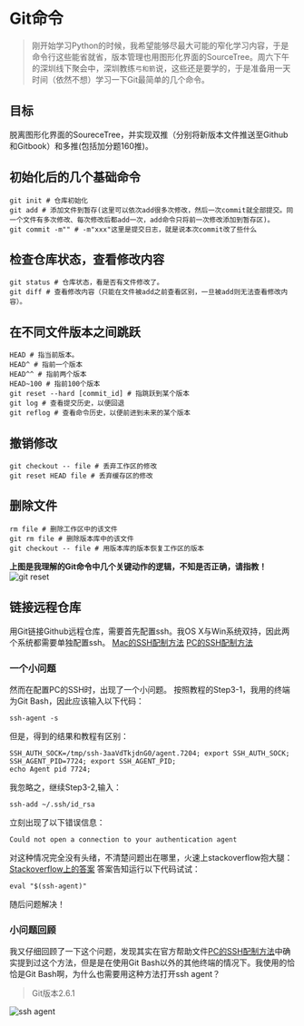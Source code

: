 # Git命令

> 刚开始学习Python的时候，我希望能够尽最大可能的窄化学习内容，于是命令行这些能省就省，版本管理也用图形化界面的SourceTree。周六下午的深圳线下聚会中，深圳教练`弓和箭`说，这些还是要学的，于是准备用一天时间（依然不想）学习一下Git最简单的几个命令。

## 目标
脱离图形化界面的SoureceTree，并实现双推（分别将新版本文件推送至Github和Gitbook）和多推(包括加分题160推)。

## 初始化后的几个基础命令
```
git init # 仓库初始化
git add # 添加文件到暂存(这里可以依次add很多次修改，然后一次commit就全部提交。同一个文件有多次修改、每次修改后都add一次，add命令只将前一次修改添加到暂存区)。
git commit -m"" # -m"xxx"这里是提交日志，就是说本次commit改了些什么
```
## 检查仓库状态，查看修改内容
```
git status # 仓库状态，看是否有文件修改了。
git diff # 查看修改内容（只能在文件被add之前查看区别，一旦被add则无法查看修改内容）。
```
## 在不同文件版本之间跳跃
```
HEAD # 指当前版本。
HEAD^ # 指前一个版本
HEAD^^ # 指前两个版本
HEAD~100 # 指前100个版本
git reset --hard [commit_id] # 指跳跃到某个版本
git log # 查看提交历史，以便回退
git reflog # 查看命令历史，以便前进到未来的某个版本
```
## 撤销修改
```
git checkout -- file # 丢弃工作区的修改
git reset HEAD file # 丢弃缓存区的修改
```
## 删除文件
```
rm file # 删除工作区中的该文件
git rm file # 删除版本库中的该文件
git checkout -- file # 用版本库的版本恢复工作区的版本
```
**上图是我理解的Git命令中几个关键动作的逻辑，不知是否正确，请指教！**
![git reset](http://i.imgur.com/GWEN4yg.jpg)

## 链接远程仓库
用Git链接Github远程仓库，需要首先配置ssh。我OS X与Win系统双持，因此两个系统都需要单独配置ssh。
[Mac的SSH配制方法](https://help.github.com/articles/generating-ssh-keys/#platform-mac)
[PC的SSH配制方法](https://help.github.com/articles/generating-ssh-keys/#platform-windows)
### 一个小问题
然而在配置PC的SSH时，出现了一个小问题。
按照教程的Step3-1，我用的终端为Git Bash，因此应该输入以下代码：
```
ssh-agent -s
```
但是，得到的结果和教程有区别：
```
SSH_AUTH_SOCK=/tmp/ssh-3aaVdTkjdnG0/agent.7204; export SSH_AUTH_SOCK;
SSH_AGENT_PID=7724; export SSH_AGENT_PID;
echo Agent pid 7724;
```
我忽略之，继续Step3-2,输入：
```
ssh-add ~/.ssh/id_rsa
```
立刻出现了以下错误信息：
```
Could not open a connection to your authentication agent
```
对这种情况完全没有头绪，不清楚问题出在哪里，火速上stackoverflow抱大腿：
[Stackoverflow上的答案](http://unix.stackexchange.com/questions/48863/ssh-add-complains-could-not-open-a-connection-to-your-authentication-agent/48868#48868)
答案告知运行以下代码试试：
```
eval "$(ssh-agent)"
```
随后问题解决！
### 小问题回顾
我又仔细回顾了一下这个问题，发现其实在官方帮助文件[PC的SSH配制方法](https://help.github.com/articles/generating-ssh-keys/#platform-windows)中确实提到过这个方法，但是是在使用Git Bash以外的其他终端的情况下。我使用的恰恰是Git Bash啊，为什么也需要用这种方法打开ssh agent？
> Git版本2.6.1

![ssh agent](http://i.imgur.com/lEd52uW.jpg)

